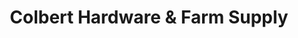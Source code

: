 ---
title: "Colbert Hardware & Farm Supply"
url: /colbert/colbert-hardware-und-farm-supply/
shop: Eisenwaren
---